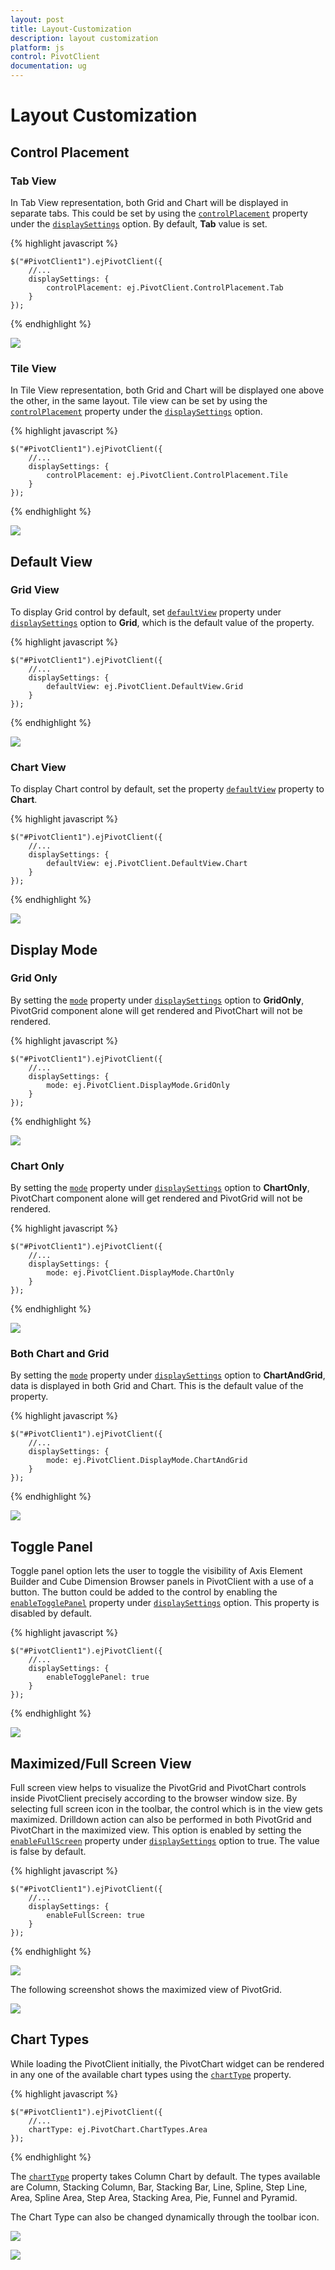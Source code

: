 ```yaml
---
layout: post
title: Layout-Customization
description: layout customization
platform: js
control: PivotClient
documentation: ug
---
```


# Layout Customization

## Control Placement

### Tab View
In Tab View representation, both Grid and Chart will be displayed in separate tabs. This could be set by using the [`controlPlacement`](/js/api/ejpivotclient#members:displaysettings-controlplacement) property under the [`displaySettings`](/js/api/ejpivotclient#members:displaysettings) option.  By default, **Tab** value is set.

{% highlight javascript %}

    $("#PivotClient1").ejPivotClient({
        //...
        displaySettings: {
            controlPlacement: ej.PivotClient.ControlPlacement.Tab
        }
    });

{% endhighlight %}

![](Layout-Customization_images/tab.png) 

### Tile View
In Tile View representation, both Grid and Chart will be displayed one above the other, in the same layout. Tile view can be set by using the [`controlPlacement`](/js/api/ejpivotclient#members:displaysettings-controlplacement) property under the [`displaySettings`](/js/api/ejpivotclient#members:displaysettings) option.

{% highlight javascript %}

    $("#PivotClient1").ejPivotClient({
        //...
        displaySettings: {
            controlPlacement: ej.PivotClient.ControlPlacement.Tile
        }
    });

{% endhighlight %}

![](Layout-Customization_images/tile-view.png)

## Default View

### Grid View
To display Grid control by default, set [`defaultView`](/js/api/ejpivotclient#members:displaysettings-defaultview) property under [`displaySettings`](/js/api/ejpivotclient#members:displaysettings) option to **Grid**, which is the default value of the property.

{% highlight javascript %}

    $("#PivotClient1").ejPivotClient({
        //...
        displaySettings: {
            defaultView: ej.PivotClient.DefaultView.Grid
        }
    });

{% endhighlight %}

![](Layout-Customization_images/grid-view.png)

### Chart View
To display Chart control by default, set the property [`defaultView`](/js/api/ejpivotclient#members:displaysettings-defaultview) property to **Chart**.

{% highlight javascript %}

    $("#PivotClient1").ejPivotClient({
        //...
        displaySettings: {
            defaultView: ej.PivotClient.DefaultView.Chart
        }
    });

{% endhighlight %}

![](Layout-Customization_images/Chart-view.png)

## Display Mode

### Grid Only
By setting the [`mode`](/js/api/ejpivotclient#members:displaysettings-mode) property under [`displaySettings`](/js/api/ejpivotclient#members:displaysettings) option to **GridOnly**, PivotGrid component alone will get rendered and PivotChart will not be rendered.

{% highlight javascript %}

    $("#PivotClient1").ejPivotClient({
        //...
        displaySettings: {
            mode: ej.PivotClient.DisplayMode.GridOnly
        }
    });

{% endhighlight %}

![](Layout-Customization_images/Grid-only.png)

### Chart Only
By setting the [`mode`](/js/api/ejpivotclient#members:displaysettings-mode) property under [`displaySettings`](/js/api/ejpivotclient#members:displaysettings) option to **ChartOnly**, PivotChart component alone will get rendered and PivotGrid will not be rendered.

{% highlight javascript %}

    $("#PivotClient1").ejPivotClient({
        //...
        displaySettings: {
            mode: ej.PivotClient.DisplayMode.ChartOnly
        }
    });

{% endhighlight %}

![](Layout-Customization_images/Chart-only.png)

### Both Chart and Grid
By setting the [`mode`](/js/api/ejpivotclient#members:displaysettings-mode) property under [`displaySettings`](/js/api/ejpivotclient#members:displaysettings) option to **ChartAndGrid**, data is displayed in both Grid and Chart.  This is the default value of the property.

{% highlight javascript %}

    $("#PivotClient1").ejPivotClient({
        //...
        displaySettings: {
            mode: ej.PivotClient.DisplayMode.ChartAndGrid
        }
    });

{% endhighlight %}

![](Layout-Customization_images/tile-view.png)

## Toggle Panel
Toggle panel option lets the user to toggle the visibility of Axis Element Builder and Cube Dimension Browser panels in PivotClient with a use of a button. The button could be added to the control by enabling the [`enableTogglePanel`](/js/api/ejpivotclient#members:displaysettings-enabletogglepanel) property under [`displaySettings`](/js/api/ejpivotclient#members:displaysettings) option.  This property is disabled by default.

{% highlight javascript %}

    $("#PivotClient1").ejPivotClient({
        //...
        displaySettings: {
            enableTogglePanel: true
        }
    });

{% endhighlight %}

![](Layout-Customization_images/toggle-panel.png)

## Maximized/Full Screen View
Full screen view helps to visualize the PivotGrid and PivotChart controls inside PivotClient precisely according to the browser window size.  By selecting full screen icon in the toolbar, the control which is in the view gets maximized.  Drilldown action can also be performed in both PivotGrid and PivotChart in the maximized view.  This option is enabled by setting the [`enableFullScreen`](/js/api/ejpivotclient#members:displaysettings-enablefullscreen) property under [`displaySettings`](/js/api/ejpivotclient#members:displaysettings)  option to true.  The value is false by default.

{% highlight javascript %}

    $("#PivotClient1").ejPivotClient({
        //...
        displaySettings: {
            enableFullScreen: true
        }
    });

{% endhighlight %}

![](Layout-Customization_images/fullscreen-icon.png)

The following screenshot shows the maximized view of PivotGrid.

![](Layout-Customization_images/fullscreen-view.png)


## Chart Types
While loading the PivotClient initially, the PivotChart widget can be rendered in any one of the available chart types using the [`chartType`](/js/api/ejpivotclient#members:charttype) property.

{% highlight javascript %}

    $("#PivotClient1").ejPivotClient({
        //...
        chartType: ej.PivotChart.ChartTypes.Area
    });

{% endhighlight %} 

The [`chartType`](/js/api/ejpivotclient#members:charttype) property takes Column Chart by default. The types available are Column, Stacking Column, Bar, Stacking Bar, Line, Spline, Step Line, Area, Spline Area, Step Area, Stacking Area, Pie, Funnel and Pyramid.

The Chart Type can also be changed dynamically through the toolbar icon. 

![](Layout-Customization_images/chart-type.png)

![](Layout-Customization_images/chart-type-changed.png)
